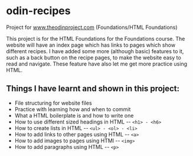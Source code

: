 # odin-recipes
Project for www.theodinproject.com (Foundations/HTML Foundations)

This project is for the HTML Foundations for the Foundations course. The website will have an index page which has links to pages which show different recipes. I have added some more (although basic) features to it, such as a back button on the recipe pages, to make the website easy to read and navigate. These feature have also let me get more practice using HTML.

## Things I have learnt and shown in this project:
- File structuring for website files
- Practice with learning how and when to commit
- What a HTML boilerplate is and how to write one
- How to use different sized headings in HTML -- `<h1> - <h6>`
- How to create lists in HTML -- `<ul> - <ol> - <li>`
- How to add links to other pages using HTML -- `<a>`
- How to add images to pages using HTMl -- `<img>`
- How to add paragraphs using HTML -- `<p>`